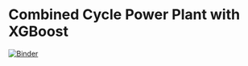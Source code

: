 # Combined Cycle Power Plant with XGBoost
[![Binder](https://notebooks.gesis.org/binder/badge_logo.svg)](https://notebooks.gesis.org/binder/v2/gh/ag-datahub/CCPP/HEAD?labpath=Plant.ipynb)
<br>


